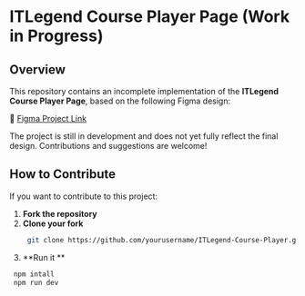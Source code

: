 # ITLegend Course Player Page (Work in Progress)

## Overview
This repository contains an incomplete implementation of the **ITLegend Course Player Page**, based on the following Figma design:

🔗 [Figma Project Link](https://www.figma.com/design/M6RfSjHqm6glEN1BQR1WFl/ITLegend-Course-Player-Page-Test?node-id=1-2&t=DZZtfrJHzQGYC7Db-0)

The project is still in development and does not yet fully reflect the final design. Contributions and suggestions are welcome!


## How to Contribute
If you want to contribute to this project:
1. **Fork the repository**
2. **Clone your fork**
   ```sh
    git clone https://github.com/yourusername/ITLegend-Course-Player.git
   
3. **Run it **
  ```sh
   npm intall
   npm run dev
